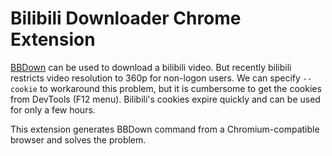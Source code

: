 # Bilibili Downloader Chrome Extension

[BBDown](https://github.com/nilaoda/BBDown) can be used to download a bilibili video. But recently bilibili restricts video resolution to 360p for non-logon users. We can specify `--cookie` to workaround this problem, but it is cumbersome to get the cookies from DevTools (F12 menu). Bilibili's cookies expire quickly and can be used for only a few hours.

This extension generates BBDown command from a Chromium-compatible browser and solves the problem.
